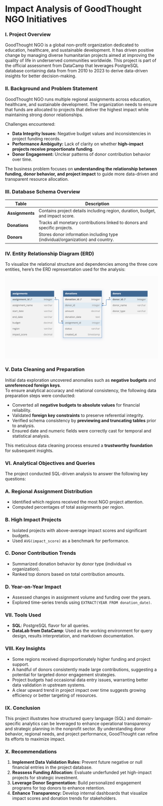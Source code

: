 # Impact Analysis of GoodThought NGO Initiatives

### I. Project Overview

GoodThought NGO is a global non-profit organization dedicated to education, healthcare, and sustainable development. It has driven positive change by managing diverse humanitarian projects aimed at improving the quality of life in underserved communities worldwide.  This project is part of the official assessment from DataCamp that leverages PostgreSQL database containing data from from 2010 to 2023  to derive data-driven insights for better decision-making.

### II. Background and Problem Statement

GoodThought NGO runs multiple regional assignments across education, healthcare, and sustainable development. The organization needs to ensure that funds are allocated to projects that deliver the highest impact while maintaining strong donor relationships.

Challenges encountered:
- **Data Integrity Issues:** Negative budget values and inconsistencies in project funding records.
- **Performance Ambiguity:** Lack of clarity on whether **high-impact projects receive proportionate funding**.
- **Donor Engagement:** Unclear patterns of donor contribution behavior over time.

The business problem focuses on **understanding the relationship between funding, donor behavior, and project impact** to guide more data-driven and transparent resource allocation.

### III. Database Schema Overview

| Table | Description |
|--------|--------------|
| **Assignments** | Contains project details including region, duration, budget, and impact score. |
| **Donations** | Tracks all monetary contributions linked to donors and specific projects. |
| **Donors** | Stores donor information including type (individual/organization) and country. |

### IV. Entity Relationship Diagram (ERD)

To visualize the relational structure and dependencies among the three core entities, here’s the ERD representation used for the analysis:

![Entity Relationship Diagram](./erd.png)


### V. Data Cleaning and Preparation

Initial data exploration uncovered anomalies such as **negative budgets** and **unreferenced foreign keys**.  
To ensure analytical accuracy and relational consistency, the following data preparation steps were conducted:

- Converted all **negative budgets to absolute values** for financial reliability.  
- Validated **foreign key constraints** to preserve referential integrity.  
- Verified schema consistency by **previewing and truncating tables** prior to analysis.  
- Ensured date and numeric fields were correctly cast for temporal and statistical analysis.

This meticulous data cleaning process ensured a **trustworthy foundation** for subsequent insights.

### VI. Analytical Objectives and Queries

The project conducted SQL-driven analysis to answer the following key questions:

### A. **Regional Assignment Distribution**
- Identified which regions received the most NGO project attention.
- Computed percentages of total assignments per region.

### B. **High Impact Projects**
- Isolated projects with above-average impact scores and significant budgets.
- Used `AVG(impact_score)` as a benchmark for performance.

### C. **Donor Contribution Trends**
- Summarized donation behavior by donor type (individual vs organization).
- Ranked top donors based on total contribution amounts.

### D. **Year-on-Year Impact**
- Assessed changes in assignment volume and funding over the years.
- Explored time-series trends using `EXTRACT(YEAR FROM donation_date)`.


### VII. Tools Used

- **SQL**: PostgreSQL flavor for all queries.
- **DataLab from DataCamp**: Used as the working environment for query design, results interpretation, and markdown documentation.


### VIII. Key Insights

- Some regions received disproportionately higher funding and project support.
- A handful of donors consistently made large contributions, suggesting a potential for targeted donor engagement strategies.
- Project budgets had occasional data entry issues, warranting better data validation in upstream systems.
- A clear upward trend in project impact over time suggests growing efficiency or better targeting of resources.

### IX. Conclusion

This project illustrates how structured query language (SQL) and domain-specific analytics can be leveraged to enhance operational transparency and strategic planning in the nonprofit sector. By understanding donor behavior, regional needs, and project performance, GoodThought can refine its efforts to maximize impact.

### X. Recommendations

1. **Implement Data Validation Rules:** Prevent future negative or null financial entries in the project database.  
2. **Reassess Funding Allocation:** Evaluate underfunded yet high-impact projects for strategic investment.  
3. **Leverage Donor Segmentation:** Build personalized engagement programs for top donors to enhance retention.  
4. **Enhance Transparency:** Develop internal dashboards that visualize impact scores and donation trends for stakeholders.
